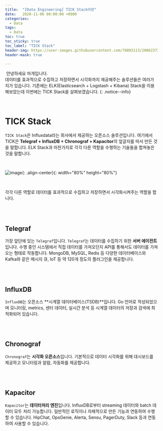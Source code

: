 ```yaml
---
title:  "[Data Engineering] TICK Stack이란"
date:   2020-11-06 00:00:00 +0900
categories:
  - Data
tags:
  - Data
toc: true
toc_sticky: true
toc_label: "TICK Stack"
header-img: https://user-images.githubusercontent.com/78892113/208623739-3d766675-2ba6-4d05-b1e0-b735a445b544.png
header-mask: true

---
```


&nbsp;안녕하세요 마개입니다.  
데이터를 효과적으로 수집하고 저장하면서 시각화까지 제공해주는 솔루션들은 여러가지가 있습니다. 기존에는 ELK(Elasticsearch + Logstash + Kibana) Stack을 이용해보았는데 이번에는 TICK Stack을 살펴보겠습니다.
{: .notice--info}

<br>

# TICK Stack

`TICK Stack`은 Influxdata라는 회사에서 제공하는 오픈소스 솔루션입니다. 여기에서 TICK은 **Telegraf + InfluxDB + Chronograf + Kapacitor**의 앞글자를 따서 만든 것을 말합니다. ELK Stack과 마찬가지로 각각 다른 역할을 수행하는 기술들을 합쳐놓은 것을 말합니다.

<br>

![image](https://user-images.githubusercontent.com/78892113/208712887-edf7de3f-1541-47e4-9c79-c3bce7ac1211.png){: .align-center}{: width="80%" height="80%"}

<br>

각각 다른 역할로 데이터를 효과적으로 수집하고 저장하면서 시각화시켜주는 역할을 합니다.

<br><br>

## Telegraf

가장 앞단에 있는 `Telegraf`입니다. `Telegraf`는 데이터를 수집하기 위한 **서버 에이전트**입니다. 수행 중인 시스템에서 직접 데이터를 가져오던지 API를 통해서도 데이터를 가져오는 형태로 작동합니다. MongoDB, MySQL, Redis 등 다양한 데이터베이스와 Kafka와 같은 메시지 큐, IoT 등 약 120개 정도의 플러그인을 제공합니다.

<br><br>

## InfluxDB

`InfluxDB`는 오픈소스 **시계열 데이터베이스(TSDB)**입니다. Go 언어로 작성되었으며 모니터링, metrics, 센터 데이터, 실시간 분석 등 시계열 데이터의 저장과 검색에 최적화되어 있습니다.

<br><br>

## Chronograf

`Chronograf`는 **시각화 오픈소스**입니다. 기본적으로 데이터 시각화를 위해 대시보드를 제공하고 모니터링과 알람, 자동화를 제공합니다. 

<br><br>

## Kapacitor

`Kapacitor`는 **데이터처리 엔진**입니다. InfluxDB로부터 streaming 데이터와 batch 데이터 모두 처리 가능합니다. 일반적인 로직이나 자체적으로 만든 기능과 연동하여 수행할 수 있습니다. HipChat, OpsGenie, Alerta, Sensu, PagerDuty, Slack 등과 연동하여 사용할 수 있습니다. 